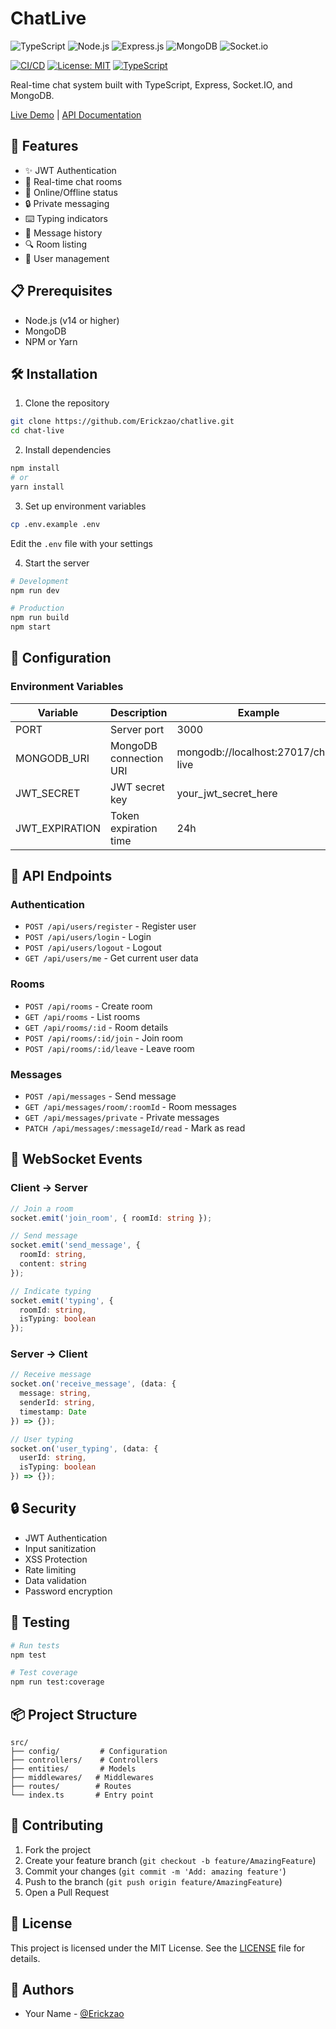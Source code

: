 # ChatLive

![TypeScript](https://img.shields.io/badge/TypeScript-007ACC?style=for-the-badge&logo=typescript&logoColor=white)
![Node.js](https://img.shields.io/badge/Node.js-43853D?style=for-the-badge&logo=node.js&logoColor=white)
![Express.js](https://img.shields.io/badge/Express.js-404D59?style=for-the-badge)
![MongoDB](https://img.shields.io/badge/MongoDB-4EA94B?style=for-the-badge&logo=mongodb&logoColor=white)
![Socket.io](https://img.shields.io/badge/Socket.io-010101?style=for-the-badge&logo=socket.io&logoColor=white)

[![CI/CD](https://github.com/Erickzao/chatlive/actions/workflows/main.yml/badge.svg)](https://github.com/Erickzao/chatlive/actions/workflows/main.yml)
[![License: MIT](https://img.shields.io/badge/License-MIT-yellow.svg)](https://opensource.org/licenses/MIT)
[![TypeScript](https://img.shields.io/badge/TypeScript-5.3.2-blue.svg)](https://www.typescriptlang.org/)

Real-time chat system built with TypeScript, Express, Socket.IO, and MongoDB.

[Live Demo](https://chatlive-demo.herokuapp.com) | [API Documentation](https://chatlive-demo.herokuapp.com/api-docs)

## 🚀 Features

- ✨ JWT Authentication
- 💬 Real-time chat rooms
- 📱 Online/Offline status
- 🔒 Private messaging
- ⌨️ Typing indicators
- 📜 Message history
- 🔍 Room listing
- 👥 User management

## 📋 Prerequisites

- Node.js (v14 or higher)
- MongoDB
- NPM or Yarn

## 🛠️ Installation

1. Clone the repository
```bash
git clone https://github.com/Erickzao/chatlive.git
cd chat-live
```

2. Install dependencies
```bash
npm install
# or
yarn install
```

3. Set up environment variables
```bash
cp .env.example .env
```
Edit the `.env` file with your settings

4. Start the server
```bash
# Development
npm run dev

# Production
npm run build
npm start
```

## 🔧 Configuration

### Environment Variables

| Variable | Description | Example |
|----------|-------------|---------|
| PORT | Server port | 3000 |
| MONGODB_URI | MongoDB connection URI | mongodb://localhost:27017/chat-live |
| JWT_SECRET | JWT secret key | your_jwt_secret_here |
| JWT_EXPIRATION | Token expiration time | 24h |

## 📡 API Endpoints

### Authentication
- `POST /api/users/register` - Register user
- `POST /api/users/login` - Login
- `POST /api/users/logout` - Logout
- `GET /api/users/me` - Get current user data

### Rooms
- `POST /api/rooms` - Create room
- `GET /api/rooms` - List rooms
- `GET /api/rooms/:id` - Room details
- `POST /api/rooms/:id/join` - Join room
- `POST /api/rooms/:id/leave` - Leave room

### Messages
- `POST /api/messages` - Send message
- `GET /api/messages/room/:roomId` - Room messages
- `GET /api/messages/private` - Private messages
- `PATCH /api/messages/:messageId/read` - Mark as read

## 🔌 WebSocket Events

### Client → Server
```typescript
// Join a room
socket.emit('join_room', { roomId: string });

// Send message
socket.emit('send_message', {
  roomId: string,
  content: string
});

// Indicate typing
socket.emit('typing', {
  roomId: string,
  isTyping: boolean
});
```

### Server → Client
```typescript
// Receive message
socket.on('receive_message', (data: {
  message: string,
  senderId: string,
  timestamp: Date
}) => {});

// User typing
socket.on('user_typing', (data: {
  userId: string,
  isTyping: boolean
}) => {});
```

## 🔒 Security

- JWT Authentication
- Input sanitization
- XSS Protection
- Rate limiting
- Data validation
- Password encryption

## 🧪 Testing

```bash
# Run tests
npm test

# Test coverage
npm run test:coverage
```

## 📦 Project Structure

```
src/
├── config/         # Configuration
├── controllers/    # Controllers
├── entities/       # Models
├── middlewares/   # Middlewares
├── routes/        # Routes
└── index.ts       # Entry point
```

## 🤝 Contributing

1. Fork the project
2. Create your feature branch (`git checkout -b feature/AmazingFeature`)
3. Commit your changes (`git commit -m 'Add: amazing feature'`)
4. Push to the branch (`git push origin feature/AmazingFeature`)
5. Open a Pull Request

## 📝 License

This project is licensed under the MIT License. See the [LICENSE](LICENSE) file for details.

## 👥 Authors

- Your Name - [@Erickzao](https://github.com/Erickzao/chatlive.git)
